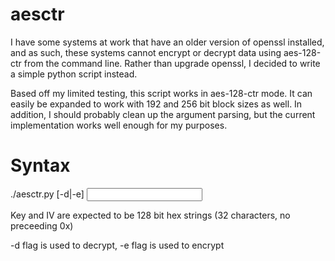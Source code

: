 aesctr
======

I have some systems at work that have an older version of openssl installed, and as such, these systems cannot encrypt or decrypt data using aes-128-ctr from the command line. Rather than upgrade openssl, I decided to write a simple python script instead.

Based off my limited testing, this script works in aes-128-ctr mode. It can easily be expanded to work with 192 and 256 bit block sizes as well. In addition, I should probably clean up the argument parsing, but the current implementation works well enough for my purposes.

Syntax 
======
./aesctr.py [-d|-e] <input file> <output file> <key> <iv>

Key and IV are expected to be 128 bit hex strings (32 characters, no preceeding 0x)

-d flag is used to decrypt, -e flag is used to encrypt
